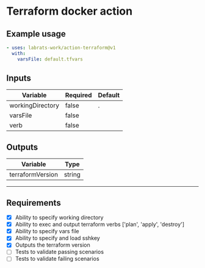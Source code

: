 # Terraform docker action

## Example usage

``` yml
- uses: labrats-work/action-terraform@v1
  with:
    varsFile: default.tfvars
```

## Inputs

|Variable|Required|Default|
|---|---|---|
|workingDirectory|false|.|
|varsFile|false||
|verb|false||

## Outputs

|Variable|Type|
|---|---|
|terraformVersion|string|
---

## Requirements

- [x] Ability to specify working directory
- [x] Ability to exec and output terraform verbs ['plan', 'apply', 'destroy']
- [x] Ability to specify vars file
- [x] Ability to specify and load sshkey
- [x] Outputs the terraform version
- [ ] Tests to validate passing scenarios
- [ ] Tests to validate failing scenarios
